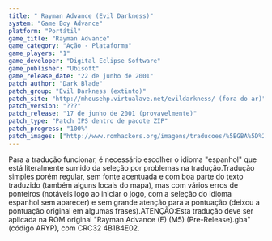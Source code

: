 ```yaml
---
title: " Rayman Advance (Evil Darkness)"
system: "Game Boy Advance"
platform: "Portátil"
game_title: "Rayman Advance"
game_category: "Ação - Plataforma"
game_players: "1"
game_developer: "Digital Eclipse Software"
game_publisher: "Ubisoft"
game_release_date: "22 de junho de 2001"
patch_author: "Dark Blade"
patch_group: "Evil Darkness (extinto)"
patch_site: "http://mhousehp.virtualave.net/evildarkness/ (fora do ar)"
patch_version: "???"
patch_release: "17 de junho de 2001 (provavelmente)"
patch_type: "Patch IPS dentro de pacote ZIP"
patch_progress: "100%"
patch_images: ["http://www.romhackers.org/imagens/traducoes/%5BGBA%5D%20Rayman%20Advance%20-%20Evil%20Darkness%20-%201.png","http://www.romhackers.org/imagens/traducoes/%5BGBA%5D%20Rayman%20Advance%20-%20Evil%20Darkness%20-%202.png","http://www.romhackers.org/imagens/traducoes/%5BGBA%5D%20Rayman%20Advance%20-%20Evil%20Darkness%20-%203.png"]
---
```

Para a tradução funcionar, é necessário escolher o idioma "espanhol" que está literalmente sumido da seleção por problemas na tradução.Tradução simples porém regular, sem fonte acentuada e com boa parte do texto traduzido (também alguns locais do mapa), mas com vários erros de ponteiros (notáveis logo ao iniciar o jogo, com a seleção do idioma espanhol sem aparecer) e sem grande atenção para a pontuação (deixou a pontuação original em algumas frases).ATENÇÃO:Esta tradução deve ser aplicada na ROM original "Rayman Advance (E) (M5) (Pre-Release).gba" (código ARYP), com CRC32 4B1B4E02.